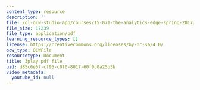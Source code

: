 ```yaml
---
content_type: resource
description: ''
file: /ol-ocw-studio-app/courses/15-071-the-analytics-edge-spring-2017/d85c6e57cf95c0f0801760f9c0a25b3b_NZbQZVMDeEc.pdf
file_size: 17239
file_type: application/pdf
learning_resource_types: []
license: https://creativecommons.org/licenses/by-nc-sa/4.0/
ocw_type: OCWFile
resourcetype: Document
title: 3play pdf file
uid: d85c6e57-cf95-c0f0-8017-60f9c0a25b3b
video_metadata:
  youtube_id: null
---
```

